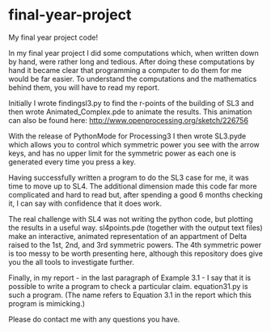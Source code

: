 # final-year-project
My final year project code!

In my final year project I did some computations which, when written down by hand, were rather long and tedious. After doing these computations by hand it became clear that programming a computer to do them for me would be far easier. To understand the computations and the mathematics behind them, you will have to read my report.

Initially I wrote findingsl3.py to find the r-points of the building of SL3 and then wrote Animated_Complex.pde to animate the results. This animation can also be found here: http://www.openprocessing.org/sketch/226756

With the release of PythonMode for Processing3 I then wrote SL3.pyde which allows you to control which symmetric power you see with the arrow keys, and has no upper limit for the symmetric power as each one is generated every time you press a key.

Having successfully written a program to do the SL3 case for me, it was time to move up to SL4. The additional dimension made this code far more complicated and hard to read but, after spending a good 6 months checking it, I can say with confidence that it does work.

The real challenge with SL4 was not writing the python code, but plotting the results in a useful way. sl4points.pde (together with the output text files) make an interactive, animated representation of an appartment of Delta raised to the 1st, 2nd, and 3rd symmetric powers. The 4th symmetric power is too messy to be worth presenting here, although this repository does give you the all tools to investigate further.

Finally, in my report - in the last paragraph of Example 3.1 - I say that it is possible to write a program to check a particular claim. equation31.py is such a program. (The name refers to Equation 3.1 in the report which this program is mimicking.)

Please do contact me with any questions you have.
